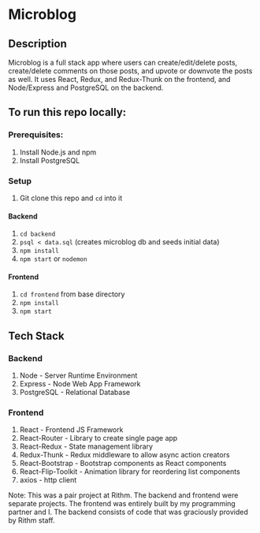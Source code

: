 # Microblog

## Description

Microblog is a full stack app where users can create/edit/delete posts, create/delete comments on those posts, and upvote or downvote the posts as well. It uses React, Redux, and Redux-Thunk on the frontend, and Node/Express and PostgreSQL on the backend.

## To run this repo locally:

### Prerequisites:
1. Install Node.js and npm
2. Install PostgreSQL

### Setup
1. Git clone this repo and `cd` into it

#### Backend
1. `cd backend`
2. `psql < data.sql` (creates microblog db and seeds initial data)
3. `npm install`
4. `npm start` or `nodemon`

#### Frontend
1. `cd frontend` from base directory
2. `npm install`
3. `npm start`

## Tech Stack
### Backend
1. Node - Server Runtime Environment
2. Express - Node Web App Framework
3. PostgreSQL - Relational Database

### Frontend

1. React - Frontend JS Framework
2. React-Router - Library to create single page app
3. React-Redux - State management library
4. Redux-Thunk - Redux middleware to allow async action creators
5. React-Bootstrap - Bootstrap components as React components
6. React-Flip-Toolkit - Animation library for reordering list components
7. axios - http client

Note: This was a pair project at Rithm. The backend and frontend were separate projects. The frontend was entirely built by my programming partner and I. The backend consists of code that was graciously provided by Rithm staff.


